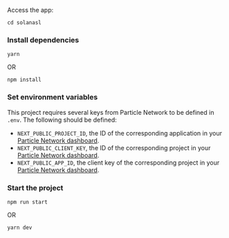 Access the app:

```
cd solanasl
```

### Install dependencies

```
yarn
```
OR
```
npm install
```

### Set environment variables
This project requires several keys from Particle Network to be defined in `.env`. The following should be defined:

- `NEXT_PUBLIC_PROJECT_ID`, the ID of the corresponding application in your [Particle Network dashboard](https://dashboard.particle.network/#/applications).
- `NEXT_PUBLIC_CLIENT_KEY`, the ID of the corresponding project in your [Particle Network dashboard](https://dashboard.particle.network/#/applications).
- `NEXT_PUBLIC_APP_ID`, the client key of the corresponding project in your [Particle Network dashboard](https://dashboard.particle.network/#/applications).

### Start the project
```
npm run start
```
OR
```
yarn dev